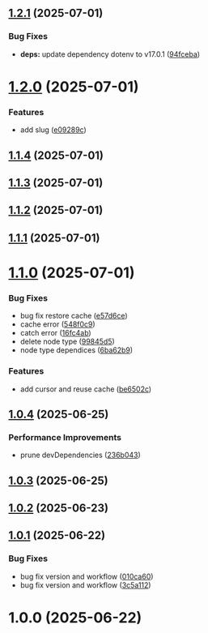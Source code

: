 ## [1.2.1](https://github.com/munirmardinli/pushover-notification/compare/v1.2.0...v1.2.1) (2025-07-01)


### Bug Fixes

* **deps:** update dependency dotenv to v17.0.1 ([94fceba](https://github.com/munirmardinli/pushover-notification/commit/94fceba819a6e4e8c9dc13ee1de8a61e0ade7092))

# [1.2.0](https://github.com/munirmardinli/pushover-notification/compare/v1.1.4...v1.2.0) (2025-07-01)


### Features

* add slug ([e09289c](https://github.com/munirmardinli/pushover-notification/commit/e09289c75e58dd7e4eb04eed074b15e4ab0986ce))

## [1.1.4](https://github.com/munirmardinli/pushover-notification/compare/v1.1.3...v1.1.4) (2025-07-01)

## [1.1.3](https://github.com/munirmardinli/pushover-notification/compare/v1.1.2...v1.1.3) (2025-07-01)

## [1.1.2](https://github.com/munirmardinli/pushover-notification/compare/v1.1.1...v1.1.2) (2025-07-01)

## [1.1.1](https://github.com/munirmardinli/pushover-notification/compare/v1.1.0...v1.1.1) (2025-07-01)

# [1.1.0](https://github.com/munirmardinli/pushover-notification/compare/v1.0.4...v1.1.0) (2025-07-01)


### Bug Fixes

* bug fix restore cache ([e57d6ce](https://github.com/munirmardinli/pushover-notification/commit/e57d6ced288162feaadf3232271bdd589aecd8b0))
* cache error ([548f0c9](https://github.com/munirmardinli/pushover-notification/commit/548f0c970700cd9a773c1df7ab7076172812056b))
* catch error ([16fc4ab](https://github.com/munirmardinli/pushover-notification/commit/16fc4ab871ddf3db8568b11ae1f6777a29eb77b9))
* delete node type ([99845d5](https://github.com/munirmardinli/pushover-notification/commit/99845d54d9a06d5cfd98a8836663f9bbabeb80c5))
* node type dependices ([6ba62b9](https://github.com/munirmardinli/pushover-notification/commit/6ba62b9684361766aa83e007f6af4ac4c837e1fa))


### Features

* add cursor and reuse cache ([be6502c](https://github.com/munirmardinli/pushover-notification/commit/be6502cb942c0773cd213d8d150e1b41c2d17682))

## [1.0.4](https://github.com/munirmardinli/pushover-notification/compare/v1.0.3...v1.0.4) (2025-06-25)


### Performance Improvements

* prune devDependencies ([236b043](https://github.com/munirmardinli/pushover-notification/commit/236b043c48ac7794e0997ada60a0871a86835c3b))

## [1.0.3](https://github.com/munirmardinli/pushover-notification/compare/v1.0.2...v1.0.3) (2025-06-25)

## [1.0.2](https://github.com/munirmardinli/pushover-notification/compare/v1.0.1...v1.0.2) (2025-06-23)

## [1.0.1](https://github.com/munirmardinli/pushover-notification/compare/v1.0.0...v1.0.1) (2025-06-22)


### Bug Fixes

* bug fix version and workflow ([010ca60](https://github.com/munirmardinli/pushover-notification/commit/010ca6054a03108c2e2e8a2b4ca96b8b0ee458b6))
* bug fix version and workflow ([3c5a112](https://github.com/munirmardinli/pushover-notification/commit/3c5a112a7e08d01c28577f68503e1f76d9f01e27))

# 1.0.0 (2025-06-22)
